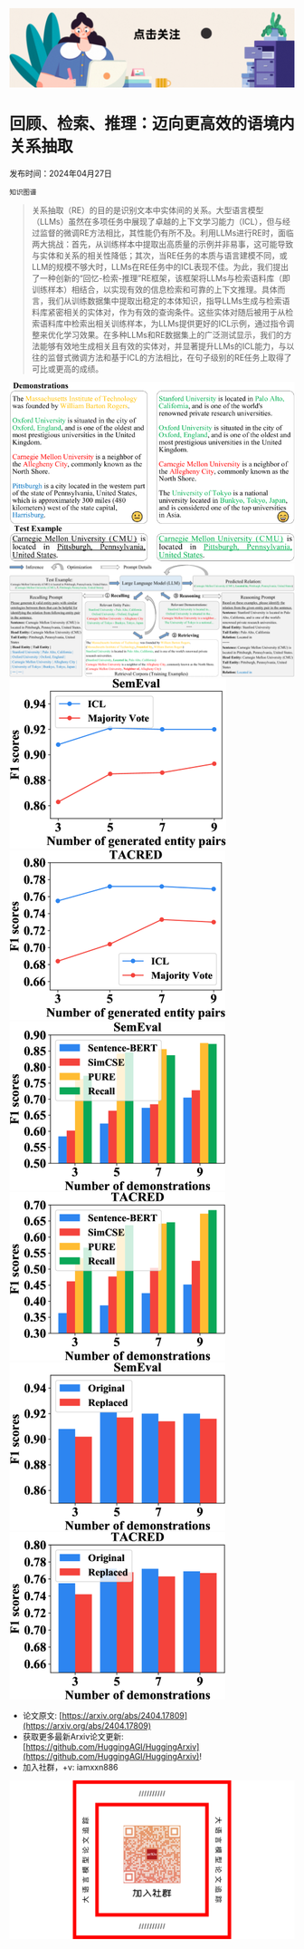 ![](https://raw.githubusercontent.com/HuggingAGI/HuggingArxiv/main/imgs/follow2.gif)
# 回顾、检索、推理：迈向更高效的语境内关系抽取
发布时间：2024年04月27日

`知识图谱`
> 关系抽取（RE）的目的是识别文本中实体间的关系。大型语言模型（LLMs）虽然在多项任务中展现了卓越的上下文学习能力（ICL），但与经过监督的微调RE方法相比，其性能仍有所不及。利用LLMs进行RE时，面临两大挑战：首先，从训练样本中提取出高质量的示例并非易事，这可能导致与实体和关系的相关性降低；其次，当RE任务的本质与语言建模不同，或LLM的规模不够大时，LLMs在RE任务中的ICL表现不佳。为此，我们提出了一种创新的“回忆-检索-推理”RE框架，该框架将LLMs与检索语料库（即训练样本）相结合，以实现有效的信息检索和可靠的上下文推理。具体而言，我们从训练数据集中提取出稳定的本体知识，指导LLMs生成与检索语料库紧密相关的实体对，作为有效的查询条件。这些实体对随后被用于从检索语料库中检索出相关训练样本，为LLMs提供更好的ICL示例，通过指令调整来优化学习效果。在多种LLMs和RE数据集上的广泛测试显示，我们的方法能够有效地生成相关且有效的实体对，并显著提升LLMs的ICL能力，与以往的监督式微调方法和基于ICL的方法相比，在句子级别的RE任务上取得了可比或更高的成绩。

![](https://raw.githubusercontent.com/HuggingAGI/HuggingArxiv/main/paper_images/2404.17809/x1.png)
![](https://raw.githubusercontent.com/HuggingAGI/HuggingArxiv/main/paper_images/2404.17809/x2.png)
![](https://raw.githubusercontent.com/HuggingAGI/HuggingArxiv/main/paper_images/2404.17809/x3.png)
![](https://raw.githubusercontent.com/HuggingAGI/HuggingArxiv/main/paper_images/2404.17809/x4.png)
![](https://raw.githubusercontent.com/HuggingAGI/HuggingArxiv/main/paper_images/2404.17809/x5.png)
![](https://raw.githubusercontent.com/HuggingAGI/HuggingArxiv/main/paper_images/2404.17809/x6.png)
![](https://raw.githubusercontent.com/HuggingAGI/HuggingArxiv/main/paper_images/2404.17809/x7.png)
![](https://raw.githubusercontent.com/HuggingAGI/HuggingArxiv/main/paper_images/2404.17809/x8.png)


- 论文原文: [https://arxiv.org/abs/2404.17809](https://arxiv.org/abs/2404.17809)
- 获取更多最新Arxiv论文更新: [https://github.com/HuggingAGI/HuggingArxiv](https://github.com/HuggingAGI/HuggingArxiv)!
- 加入社群，+v: iamxxn886

![](https://raw.githubusercontent.com/HuggingAGI/HuggingArxiv/main/imgs/qrcode.png)